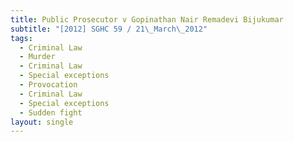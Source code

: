 ```yaml
---
title: Public Prosecutor v Gopinathan Nair Remadevi Bijukumar
subtitle: "[2012] SGHC 59 / 21\_March\_2012"
tags:
  - Criminal Law
  - Murder
  - Criminal Law
  - Special exceptions
  - Provocation
  - Criminal Law
  - Special exceptions
  - Sudden fight
layout: single
---
```


